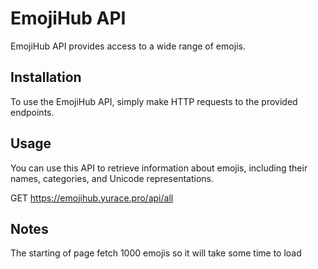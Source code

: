 # EmojiHub API

EmojiHub API provides access to a wide range of emojis.

## Installation

To use the EmojiHub API, simply make HTTP requests to the provided endpoints.

## Usage

You can use this API to retrieve information about emojis, including their names, categories, and Unicode representations.


GET https://emojihub.yurace.pro/api/all


## Notes

   The starting of page fetch 1000 emojis so it will take some time to load
